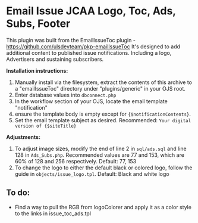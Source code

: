 # Email Issue JCAA Logo, Toc, Ads, Subs, Footer
This plugin was built from the EmailIssueToc plugin - https://github.com/ulsdevteam/pkp-emailIssueToc
It's designed to add additional content to published issue notifications. Including a logo, Advertisers and sustaining subscribers.

**Installation instructions:**

1. Manually install via the filesystem, extract the contents of this archive to a "emailIssueToc" directory under "plugins/generic" in your OJS root.
3. Enter database values into `dbconnect.php`
4. In the workflow section of your OJS, locate the email template "notification"
5. ensure the template body is empty except for `{$notificationContents}`.
6. Set the email template subject as desired. Recommended: `Your digital version of {$siteTitle}`

**Adjustments:**

1. To adjust image sizes, modify the end of line 2 in `sql/ads.sql` and line 128 in `Ads_Subs.php`. Recommended values are 77 and 153, which are 60% of 128 and 256 respectively.
Default: 77, 153
2. To change the logo to either the default black or colored logo, follow the guide in `objects/issue_logo.tpl`.
Default: Black and white logo

## To do:
- Find a way to pull the RGB from logoColorer and apply it as a color style to the links in issue_toc_ads.tpl